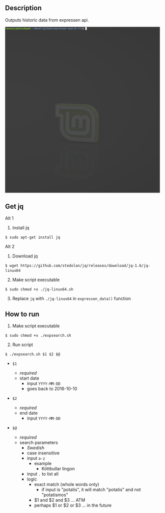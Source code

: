 ## Description
Outputs historic data from expressen api.

<img src="expsearch-GIF.gif" width="640">

## Get jq
Alt 1
1. Install jq
```
$ sudo apt-get install jq
```

Alt 2
1. Download jq
```
$ wget https://github.com/stedolan/jq/releases/download/jq-1.6/jq-linux64
```
2. Make script executable
```
$ sudo chmod +x ./jq-linux64.sh 
```
3. Replace `jq` with `./jq-linux64` in `expressen_data()` function


## How to run
1. Make script executable
```
$ sudo chmod +x ./expsearch.sh 
```

2. Run script

```
$ ./expsearch.sh $1 $2 $@
```
- `$1` 
  -  *required*
  -  start date
     -  input `YYYY-MM-DD`
     -  goes back to 2016-10-10

- `$2`
  -  *required*
  -  end date
     -  input `YYYY-MM-DD`

- `$@`
  -  *required*
  -  search parameters
     -  *Swedish*
     -  case insensitive
     -  input `a-z`
        -  example
              -  Köttbullar lingon
     -  input `.` to list all
     -  logic
        -  exact match (whole words only)
           -  if input is "potatis", it will match "potatis" and not "potatismos"
        -  $1 and $2 and $3 ... ATM
        -  perhaps $1 or $2 or $3 ... in the future